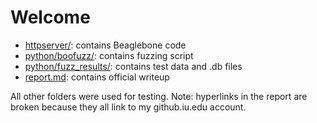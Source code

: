 # Welcome
 - [httpserver/](https://github.com/tjzhang1/bbg-fuzz-testing/tree/master/httpserver): contains Beaglebone code
 - [python/boofuzz/](https://github.com/tjzhang1/bbg-fuzz-testing/tree/master/python/boofuzz): contains fuzzing script
 - [python/fuzz_results/](https://github.com/tjzhang1/bbg-fuzz-testing/tree/master/python/fuzz_results): contains test data and .db files
 - [report.md](https://github.com/tjzhang1/bbg-fuzz-testing/tree/master/report.md): contains official writeup

All other folders were used for testing. Note: hyperlinks in the report are broken because they all link to my github.iu.edu account.
